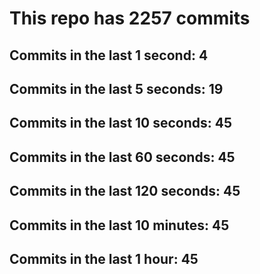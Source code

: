 # This repo has 2257 commits

## Commits in the last 1 second: 4
## Commits in the last 5 seconds: 19
## Commits in the last 10 seconds: 45
## Commits in the last 60 seconds: 45
## Commits in the last 120 seconds: 45
## Commits in the last 10 minutes: 45
## Commits in the last 1 hour: 45
